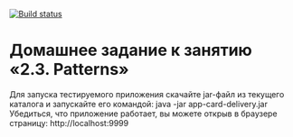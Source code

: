 [![Build status](https://ci.appveyor.com/api/projects/status/cppabe2are3f8sla?svg=true)](https://ci.appveyor.com/project/Netology-Korolchuk/aqa2-3)

# Домашнее задание к занятию «2.3. Patterns»

Для запуска тестируемого приложения скачайте jar-файл из текущего каталога и запускайте его командой: java -jar app-card-delivery.jar Убедиться, что приложение работает, вы можете открыв в браузере страницу: http://localhost:9999
